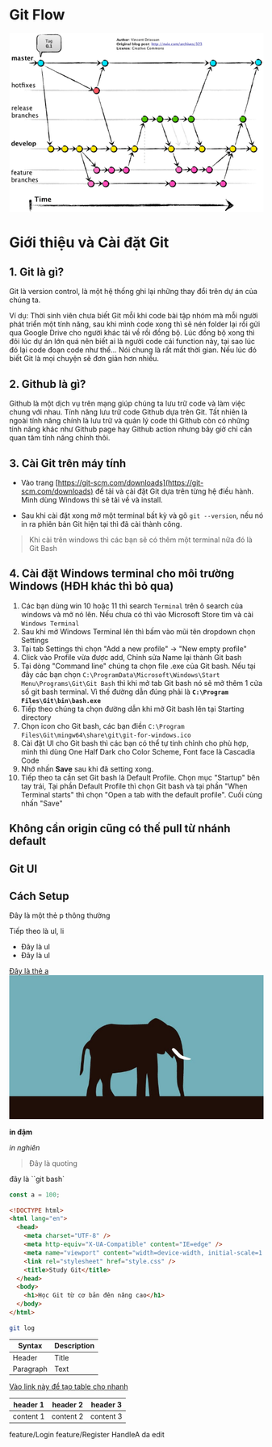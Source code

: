 # Git Flow

![Git flow](./gitflow.png)

# Giới thiệu và Cài đặt Git

## 1. Git là gì?

Git là version control, là một hệ thống ghi lại những thay đổi trên dự án của chúng ta.

Ví dụ: Thời sinh viên chưa biết Git mỗi khi code bài tập nhóm mà mỗi người phát triển một tính năng, sau khi mình code xong thì sẽ nén folder lại rồi gửi qua Google Drive cho người khác tải về rồi đồng bộ. Lúc đồng bộ xong thì đôi lúc dự án lớn quá nên biết ai là người code cái function này, tại sao lúc đó lại code đoạn code như thế... Nói chung là rất mất thời gian. Nếu lúc đó biết Git là mọi chuyện sẽ đơn giản hơn nhiều.

## 2. Github là gì?

Github là một dịch vụ trên mạng giúp chúng ta lưu trữ code và làm việc chung với nhau. Tính năng lưu trữ code Github dựa trên Git. Tất nhiên là ngoài tính năng chính là lưu trữ và quản lý code thì Github còn có những tính năng khác như Github page hay Github action nhưng bây giờ chỉ cần quan tâm tính năng chính thôi.

## 3. Cài Git trên máy tính

- Vào trang [https://git-scm.com/downloads](https://git-scm.com/downloads) để tải và cài đặt Git dựa trên từng hệ điều hành. Mình dùng Windows thì sẽ tải về và install.

- Sau khi cài đặt xong mở một terminal bất kỳ và gõ `git --version`, nếu nó in ra phiên bản Git hiện tại thì đã cài thành công.

> Khi cài trên windows thì các bạn sẽ có thêm một terminal nữa đó là Git Bash

## 4. Cài đặt Windows terminal cho môi trường Windows (HĐH khác thì bỏ qua)

1. Các bạn dùng win 10 hoặc 11 thì search `Terminal` trên ô search của windows và mở nó lên. Nếu chưa có thì vào Microsoft Store tìm và cài `Windows Terminal`
2. Sau khi mở Windows Terminal lên thì bấm vào mũi tên dropdown chọn Settings
3. Tại tab Settings thì chọn "Add a new profile" -> "New empty profile"
4. Click vào Profile vừa được add, Chỉnh sửa Name lại thành Git bash
5. Tại dòng "Command line" chúng ta chọn file .exe của Git bash. Nếu tại đây các bạn chọn `C:\ProgramData\Microsoft\Windows\Start Menu\Programs\Git\Git Bash` thì khi mở tab Git bash nó sẽ mở thêm 1 cửa sổ git bash terminal. Vì thế đường dẫn đúng phải là **`C:\Program Files\Git\bin\bash.exe`**
6. Tiếp theo chúng ta chọn đường dẫn khi mở Git bash lên tại Starting directory
7. Chọn icon cho Git bash, các bạn điền `C:\Program Files\Git\mingw64\share\git\git-for-windows.ico`
8. Cài đặt UI cho Git bash thì các bạn có thể tự tinh chỉnh cho phù hợp, mình thì dùng One Half Dark cho Color Scheme, Font face là Cascadia Code
9. Nhớ nhấn **Save** sau khi đã setting xong.
10. Tiếp theo ta cần set Git bash là Default Profile. Chọn mục "Startup" bên tay trái, Tại phần Default Profile thì chọn Git bash và tại phần "When Terminal starts" thì chọn "Open a tab with the default profile". Cuối cùng nhấn "Save"

## Không cần origin cũng có thế pull từ nhánh default

## Git UI

## Cách Setup

Đây là một thẻ p thông thường

Tiếp theo là ul, li

- Đây là ul
- Đây là ul

[Đây là thẻ a](google.com)
![Đây là con voi](./img.jpg)

**in đậm**

_in nghiên_

> Đây là quoting

đây là ``git bash`

```js
const a = 100;
```

```html
<!DOCTYPE html>
<html lang="en">
  <head>
    <meta charset="UTF-8" />
    <meta http-equiv="X-UA-Compatible" content="IE=edge" />
    <meta name="viewport" content="width=device-width, initial-scale=1.0" />
    <link rel="stylesheet" href="style.css" />
    <title>Study Git</title>
  </head>
  <body>
    <h1>Học Git từ cơ bản đên nâng cao</h1>
  </body>
</html>
```

```bash
git log
```

| Syntax    | Description |
| --------- | ----------- |
| Header    | Title       |
| Paragraph | Text        |

[Vào link này để tạo table cho nhanh](https://www.tablesgenerator.com/markdown_tables)

| header 1  | header 2  | header 3  |
| --------- | --------- | --------- |
| content 1 | content 2 | content 3 |

feature/Login
feature/Register
HandleA da edit
